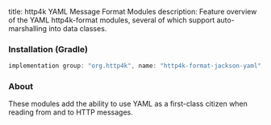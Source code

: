 title: http4k YAML Message Format Modules
description: Feature overview of the YAML http4k-format modules, several of which support auto-marshalling into data classes.

### Installation (Gradle)

```groovy
implementation group: "org.http4k", name: "http4k-format-jackson-yaml", version: "3.270.1"
```

### About
These modules add the ability to use YAML as a first-class citizen when reading from and to HTTP messages. 

[http4k]: https://http4k.org
